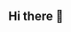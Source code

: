 ## Hi there 👋

<!--
**boboyabai/boboyabai** is a ✨ _special_ ✨ repository because its `README.md` (this file) appears on your GitHub profile.

Here are some ideas to get you started :

nobody
-->
